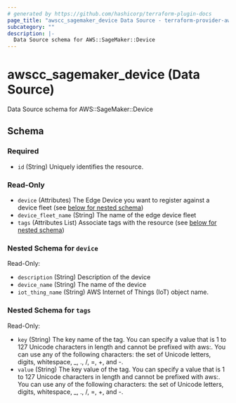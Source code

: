 ```yaml
---
# generated by https://github.com/hashicorp/terraform-plugin-docs
page_title: "awscc_sagemaker_device Data Source - terraform-provider-awscc"
subcategory: ""
description: |-
  Data Source schema for AWS::SageMaker::Device
---
```


# awscc_sagemaker_device (Data Source)

Data Source schema for AWS::SageMaker::Device



<!-- schema generated by tfplugindocs -->
## Schema

### Required

- `id` (String) Uniquely identifies the resource.

### Read-Only

- `device` (Attributes) The Edge Device you want to register against a device fleet (see [below for nested schema](#nestedatt--device))
- `device_fleet_name` (String) The name of the edge device fleet
- `tags` (Attributes List) Associate tags with the resource (see [below for nested schema](#nestedatt--tags))

<a id="nestedatt--device"></a>
### Nested Schema for `device`

Read-Only:

- `description` (String) Description of the device
- `device_name` (String) The name of the device
- `iot_thing_name` (String) AWS Internet of Things (IoT) object name.


<a id="nestedatt--tags"></a>
### Nested Schema for `tags`

Read-Only:

- `key` (String) The key name of the tag. You can specify a value that is 1 to 127 Unicode characters in length and cannot be prefixed with aws:. You can use any of the following characters: the set of Unicode letters, digits, whitespace, _, ., /, =, +, and -.
- `value` (String) The key value of the tag. You can specify a value that is 1 to 127 Unicode characters in length and cannot be prefixed with aws:. You can use any of the following characters: the set of Unicode letters, digits, whitespace, _, ., /, =, +, and -.
